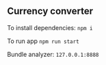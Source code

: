 ## Currency converter

To install dependencies: `npm i`

To run app `npm run start`

Bundle analyzer: `127.0.0.1:8888`
